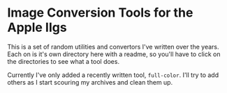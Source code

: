# Image Conversion Tools for the Apple IIgs
This is a set of random utilities and convertors I've written over the years.  Each on is it's own directory here with a readme, so you'll have to click on the directories to see what a tool does.

Currently I've only added a recently written tool, `full-color`.  I'll try to add others as I start scouring my archives and clean them up.
